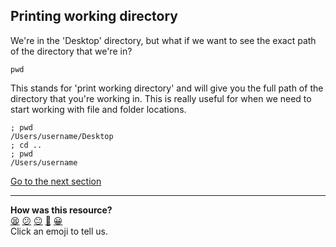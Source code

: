 ## Printing working directory
We're in the 'Desktop' directory, but what if we want to see the exact path of the directory that we're in?

`pwd`

This stands for 'print working directory' and will give you the full path of the directory that you're working in. This is really useful for when we need to start working with file and folder locations.

```shell
; pwd
/Users/username/Desktop
; cd ..
; pwd
/Users/username

```

[Go to the next section](./06_listing_hidden_files.md)


<!-- BEGIN GENERATED SECTION DO NOT EDIT -->

---

**How was this resource?**  
[😫](https://airtable.com/shrUJ3t7KLMqVRFKR?prefill_Repository=course&prefill_File=foundations/command_line/05_printing_working_directory.md&prefill_Sentiment=😫) [😕](https://airtable.com/shrUJ3t7KLMqVRFKR?prefill_Repository=course&prefill_File=foundations/command_line/05_printing_working_directory.md&prefill_Sentiment=😕) [😐](https://airtable.com/shrUJ3t7KLMqVRFKR?prefill_Repository=course&prefill_File=foundations/command_line/05_printing_working_directory.md&prefill_Sentiment=😐) [🙂](https://airtable.com/shrUJ3t7KLMqVRFKR?prefill_Repository=course&prefill_File=foundations/command_line/05_printing_working_directory.md&prefill_Sentiment=🙂) [😀](https://airtable.com/shrUJ3t7KLMqVRFKR?prefill_Repository=course&prefill_File=foundations/command_line/05_printing_working_directory.md&prefill_Sentiment=😀)  
Click an emoji to tell us.

<!-- END GENERATED SECTION DO NOT EDIT -->
